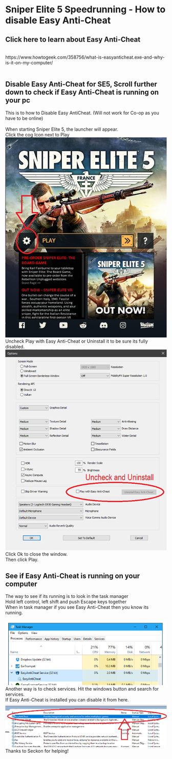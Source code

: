 # Sniper Elite 5 Speedrunning - How to disable Easy Anti-Cheat
<h2>Click here to learn about Easy Anti-Cheat</h2></br>
https://www.howtogeek.com/358756/what-is-easyanticheat.exe-and-why-is-it-on-my-computer/</br></br>
<h2> Disable Easy Anti-Cheat for SE5, Scroll further down to check if Easy Anti-Cheat is running on your pc</h2>
This is to how to Disable Easy AntiCheat. (Will not work for Co-op as you have to be online)</br></br>
When starting Sniper Elite 5, the launcher will appear.</br>
Click the cog Icon next to Play</br>
<img src="https://raw.githubusercontent.com/xZeko-SRC/SE5disableEAC/main/Launcher%20show.png"</br>
Uncheck Play with Easy Anti-Cheat or Uninstall it to be sure its fully disabled.</br>
<img src="https://raw.githubusercontent.com/xZeko-SRC/SE5disableEAC/main/Options%20Show.png"</br>
Click Ok to close the window.</br>
Then click Play.
<h2>See if Easy Anti-Cheat is running on your computer</h2>
The way to see if its running is to look in the task manager</br>
Hold left control, left shift and push Escape keys together</br>
When in task manager if you see Easy Anti-Cheat then you know its running.</br></br>
<img src="https://raw.githubusercontent.com/xZeko-SRC/SE5disableEAC/main/taskmanager%20show.png"></br>
Another way is to check services. Hit the windows button and search for services.</br>
If Easy Anti-Cheat is installed you can disable it from here.</br>
<img src="https://raw.githubusercontent.com/xZeko-SRC/SE5disableEAC/main/services%20show.png"></br>
Thanks to Seckon for helping!
